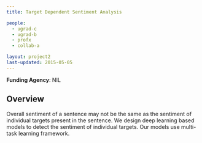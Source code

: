 ```yaml
---
title: Target Dependent Sentiment Analysis

people:
  - ugrad-c
  - ugrad-b
  - profx
  - collab-a

layout: project2
last-updated: 2015-05-05
---
```


<b>Funding Agency</b>: NIL

<h2>Overview</h2>
Overall sentiment of a sentence may not be the same as the sentiment of individual targets present in the sentence. We design deep learning based models to detect the sentiment of individual targets. Our models use multi-task learning framework.
